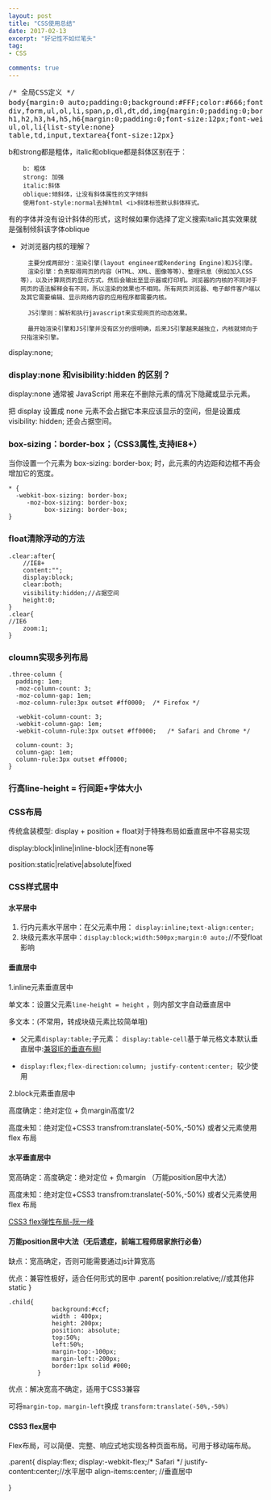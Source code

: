 ```yaml
---
layout: post
title: "CSS使用总结"
date: 2017-02-13
excerpt: "好记性不如烂笔头"
tag:
- CSS

comments: true
---
```



<pre>/* 全局CSS定义 */ 
body{margin:0 auto;padding:0;background:#FFF;color:#666;font:12px ‘宋体'; }
div,form,ul,ol,li,span,p,dl,dt,dd,img{margin:0;padding:0;border:0;}
h1,h2,h3,h4,h5,h6{margin:0;padding:0;font-size:12px;font-weight:normal;}
ul,ol,li{list-style:none}
table,td,input,textarea{font-size:12px}
</pre>


b和strong都是粗体，italic和oblique都是斜体区别在于：

		b: 粗体
		strong: 加强
		italic:斜体
		oblique:倾斜体，让没有斜体属性的文字倾斜
		使用font-style:normal去掉html <i>斜体标签默认斜体样式。

有的字体并没有设计斜体的形式，这时候如果你选择了定义搜索italic其实效果就是强制倾斜该字体oblique

- 对浏览器内核的理解？

		主要分成两部分：渲染引擎(layout engineer或Rendering Engine)和JS引擎。
		渲染引擎：负责取得网页的内容（HTML、XML、图像等等）、整理讯息（例如加入CSS等），以及计算网页的显示方式，然后会输出至显示器或打印机。浏览器的内核的不同对于网页的语法解释会有不同，所以渲染的效果也不相同。所有网页浏览器、电子邮件客户端以及其它需要编辑、显示网络内容的应用程序都需要内核。

		JS引擎则：解析和执行javascript来实现网页的动态效果。

		最开始渲染引擎和JS引擎并没有区分的很明确，后来JS引擎越来越独立，内核就倾向于只指渲染引擎。


		

display:none;

### display:none 和visibility:hidden 的区别？

display:none 通常被 JavaScript 用来在不删除元素的情况下隐藏或显示元素。

把 display 设置成 none 元素不会占据它本来应该显示的空间，但是设置成 visibility: hidden; 还会占据空间。


### box-sizing：border-box；（CSS3属性,支持IE8+）

当你设置一个元素为 box-sizing: border-box; 时，此元素的内边距和边框不再会增加它的宽度。


	* {
	  -webkit-box-sizing: border-box;
	     -moz-box-sizing: border-box;
	          box-sizing: border-box;
	}


### float清除浮动的方法

	.clear:after{
		//IE8+
		content:"";
		display:block;
		clear:both;
		visibility:hidden;//占据空间
		height:0;
	}
	.clear{
	//IE6
		zoom:1;
	}

### cloumn实现多列布局

	.three-column {
	  padding: 1em;
	  -moz-column-count: 3;
	  -moz-column-gap: 1em;
	  -moz-column-rule:3px outset #ff0000;	/* Firefox */

	  -webkit-column-count: 3;
	  -webkit-column-gap: 1em;
	  -webkit-column-rule:3px outset #ff0000;	/* Safari and Chrome */

	  column-count: 3;
	  column-gap: 1em;
	  column-rule:3px outset #ff0000;
	}


### 行高line-height = 行间距+字体大小



### CSS布局

传统盒装模型: display + position + float对于特殊布局如垂直居中不容易实现

display:block|inline|inline-block|还有none等

position:static|relative|absolute|fixed


### CSS样式居中
#### 水平居中

1. 行内元素水平居中：在父元素中用： `display:inline;text-align:center;`
2. 块级元素水平居中：`display:block;width:500px;margin:0 auto;`//不受float影响

#### 垂直居中

1.inline元素垂直居中

单文本：设置父元素`line-height = height` ，则内部文字自动垂直居中

多文本：(不常用，转成块级元素比较简单哦)

- 父元素`display:table;`子元素： `display:table-cell`基于单元格文本默认垂直居中:[兼容IE的垂直布局l](http://www.cnblogs.com/hongchenok/p/3921556.html)

- `display:flex;flex-direction:column; justify-content:center; `较少使用

2.block元素垂直居中

高度确定：绝对定位 + 负margin高度1/2

高度未知：绝对定位+CSS3 transfrom:translate(-50%,-50%) 或者父元素使用flex 布局

#### 水平垂直居中

宽高确定：高度确定：绝对定位 + 负margin （万能position居中大法）

高度未知：绝对定位+CSS3 transfrom:translate(-50%,-50%) 或者父元素使用flex 布局



[CSS3 flex弹性布局-阮一峰](http://www.ruanyifeng.com/blog/2015/07/flex-grammar.html)

#### 万能position居中大法（无后遗症，前端工程师居家旅行必备）

缺点：宽高确定，否则可能需要通过js计算宽高

优点：兼容性极好，适合任何形式的居中
	.parent{
		position:relative;//或其他非static
		}

	.child{
	            background:#ccf;
	            width : 400px;
	            height: 200px;
	            position: absolute;
	            top:50%;
	            left:50%;
	            margin-top:-100px;
	            margin-left:-200px;
	            border:1px solid #000;
	        }

优点：解决宽高不确定，适用于CSS3兼容

可将`margin-top，margin-left`换成 `transform:translate(-50%,-50%)`

#### CSS3 flex居中

Flex布局，可以简便、完整、响应式地实现各种页面布局。可用于移动端布局。

.parent{
	display:flex;
	display:-webkit-flex;/* Safari */
	justify-content:center;//水平居中
	align-items:center; //垂直居中

}





